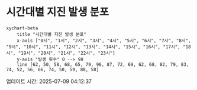 # 시간대별 지진 발생 분포

```mermaid
xychart-beta
    title "시간대별 지진 발생 분포"
    x-axis ["0시", "1시", "2시", "3시", "4시", "5시", "6시", "7시", "8시", "9시", "10시", "11시", "12시", "13시", "14시", "15시", "16시", "17시", "18시", "19시", "20시", "21시", "22시", "23시"]
    y-axis "발생 횟수" 0 --> 98
    line [62, 50, 58, 68, 65, 79, 96, 87, 72, 69, 62, 68, 82, 79, 83, 74, 52, 56, 66, 74, 50, 59, 88, 58]
```

업데이트 시간: 2025-07-09 04:12:37
